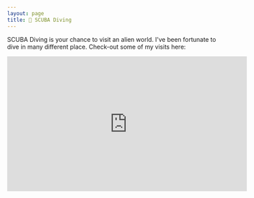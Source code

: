 ```yaml
---
layout: page
title: 🌊 SCUBA Diving
---
```


SCUBA Diving is your chance to visit an alien world. I've been fortunate to dive in many different place. Check-out some of my visits here:

<iframe width="560" height="315" src="https://www.youtube-nocookie.com/embed/videoseries?list=PLQO77iqq1GzDzP7jaVc4NzfPgCdH2wOjg" frameborder="0" allow="accelerometer; autoplay; encrypted-media; gyroscope; picture-in-picture" allowfullscreen></iframe>

